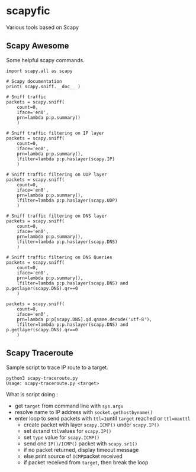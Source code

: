 # scapyfic

Various tools based on Scapy

## Scapy Awesome

Some helpful scapy commands.

```
import scapy.all as scapy

# Scapy documentation
print( scapy.sniff.__doc__ )

# Sniff traffic
packets = scapy.sniff(
    count=0,
    iface='en0',
    prn=lambda p:p.summary()
    )

# Sniff traffic filtering on IP layer
packets = scapy.sniff(
    count=0,
    iface='en0',
    prn=lambda p:p.summary(),
    lfilter=lambda p:p.haslayer(scapy.IP)
    )

# Sniff traffic filtering on UDP layer
packets = scapy.sniff(
    count=0,
    iface='en0',
    prn=lambda p:p.summary(),
    lfilter=lambda p:p.haslayer(scapy.UDP)
    )

# Sniff traffic filtering on DNS layer
packets = scapy.sniff(
    count=0,
    iface='en0',
    prn=lambda p:p.summary(),
    lfilter=lambda p:p.haslayer(scapy.DNS)
    )

# Sniff traffic filtering on DNS Queries
packets = scapy.sniff(
    count=0,
    iface='en0',
    prn=lambda p:p.summary(),
    lfilter=lambda p:p.haslayer(scapy.DNS) and p.getlayer(scapy.DNS).qr==0
    )

packets = scapy.sniff(
    count=0,
    iface='en0',
    prn=lambda p:p[scapy.DNS].qd.qname.decode('utf-8'),
    lfilter=lambda p:p.haslayer(scapy.DNS) and p.getlayer(scapy.DNS).qr==0
    )
```

## Scapy Traceroute

Sample script to trace IP route to a target.

```
python3 scapy-traceroute.py
Usage: scapy-traceroute.py <target>
```

What is script doing :

- get `target` from command line with `sys.argv`
- resolve name to IP address with `socket.gethostbyname()`
- enter loop to send packets with `ttl=1`until `target` reached or `ttl=maxttl`
  - create packet with layer `scapy.ICMP()` under `scapy.IP()`
  - set `dst`and `ttl`values for `scapy.IP()`
  - set `type` value for `scapy.ICMP()`
  - send one `IP()/ICMP()` packet with `scapy.sr1()`
  - if no packet returned, display timeout message
  - else print source of `ICMP`packet received
  - if packet received from `target`, then break the loop
